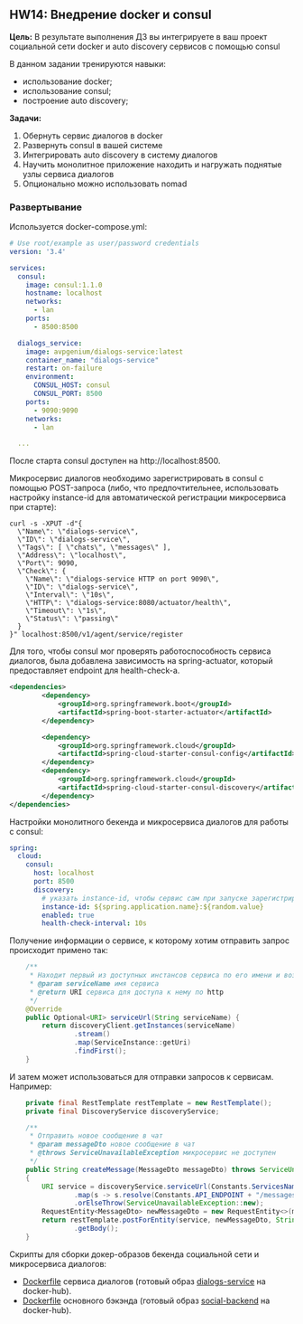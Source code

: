 ## HW14: Внедрение docker и consul

**Цель:** В результате выполнения ДЗ вы интегрируете в ваш проект социальной сети docker и auto discovery сервисов с помощью consul

В данном задании тренируются навыки:
- использование docker;
- использование consul;
- построение auto discovery;

**Задачи:**
1) Обернуть сервис диалогов в docker
2) Развернуть consul в вашей системе
3) Интегрировать auto discovery в систему диалогов
4) Научить монолитное приложение находить и нагружать поднятые узлы сервиса диалогов
5) Опционально можно использовать nomad

### Развертывание

Используется docker-compose.yml:
```yaml
# Use root/example as user/password credentials
version: '3.4'

services:
  consul:
    image: consul:1.1.0
    hostname: localhost
    networks:
      - lan
    ports:
      - 8500:8500

  dialogs_service:
    image: avpgenium/dialogs-service:latest
    container_name: "dialogs-service"
    restart: on-failure
    environment:
      CONSUL_HOST: consul
      CONSUL_PORT: 8500
    ports:
      - 9090:9090
    networks:
      - lan

  ...

```

После старта consul доступен на http://localhost:8500.

Микросервис диалогов необходимо зарегистрировать в consul с помощью POST-запроса (либо, что
предпочтительнее, использовать настройку instance-id для автоматической регистрации 
микросервиса при старте):
```shell script
curl -s -XPUT -d"{
  \"Name\": \"dialogs-service\",
  \"ID\": \"dialogs-service\",
  \"Tags\": [ \"chats\", \"messages\" ],
  \"Address\": \"localhost\",
  \"Port\": 9090,
  \"Check\": {
    \"Name\": \"dialogs-service HTTP on port 9090\",
    \"ID\": \"dialogs-service\",
    \"Interval\": \"10s\",
    \"HTTP\": \"dialogs-service:8080/actuator/health\",
    \"Timeout\": \"1s\",
    \"Status\": \"passing\"
  }
}" localhost:8500/v1/agent/service/register
```

Для того, чтобы consul мог проверять работоспособность сервиса диалогов, была добавлена
зависимость на spring-actuator, который предоставляет endpoint для health-check-а.

```xml
<dependencies>
        <dependency>
            <groupId>org.springframework.boot</groupId>
            <artifactId>spring-boot-starter-actuator</artifactId>
        </dependency>

        <dependency>
            <groupId>org.springframework.cloud</groupId>
            <artifactId>spring-cloud-starter-consul-config</artifactId>
        </dependency>
        <dependency>
            <groupId>org.springframework.cloud</groupId>
            <artifactId>spring-cloud-starter-consul-discovery</artifactId>
        </dependency>
</dependencies>
```

Настройки монолитного бекенда и микросервиса диалогов для работы с consul:
```yaml
spring:
  cloud:
    consul:
      host: localhost
      port: 8500
      discovery:
        # указать instance-id, чтобы сервис сам при запуске зарегистрировался в consul
        instance-id: ${spring.application.name}:${random.value}
        enabled: true
        health-check-interval: 10s
```

Получение информации о сервисе, к которому хотим отправить запрос происходит примено так:

```java
    /**
     * Находит первый из доступных инстансов сервиса по его имени и возвращет его адрес
     * @param serviceName имя сервиса
     * @return URI сервиса для доступа к нему по http
     */
    @Override
    public Optional<URI> serviceUrl(String serviceName) {
        return discoveryClient.getInstances(serviceName)
                .stream()
                .map(ServiceInstance::getUri)
                .findFirst();
    }
```

И затем может использоваться для отправки запросов к сервисам. Например:
```java
    private final RestTemplate restTemplate = new RestTemplate();
    private final DiscoveryService discoveryService;

    /**
     * Отправить новое сообщение в чат
     * @param messageDto новое сообщение в чат
     * @throws ServiceUnavailableException микросервис не доступен
     */
    public String createMessage(MessageDto messageDto) throws ServiceUnavailableException
    {
        URI service = discoveryService.serviceUrl(Constants.ServicesNames.DIALOGS_SERVICE)
                .map(s -> s.resolve(Constants.API_ENDPOINT + "/messages"))
                .orElseThrow(ServiceUnavailableException::new);
        RequestEntity<MessageDto> newMessageDto = new RequestEntity<>(messageDto, HttpMethod.POST, service);
        return restTemplate.postForEntity(service, newMessageDto, String.class)
                .getBody();
    }
```

Скрипты для сборки докер-образов бекенда социальной сети и микросервиса диалогов:
  - [Dockerfile](../social-chat/Dockerfile) сервиса диалогов (готовый образ [dialogs-service](https://hub.docker.com/repository/docker/avpgenium/dialogs-service) на docker-hub).
  - [Dockerfile](../Dockerfile) основного бэкэнда (готовый образ [social-backend](https://hub.docker.com/repository/docker/avpgenium/social-backend) на docker-hub).
  

